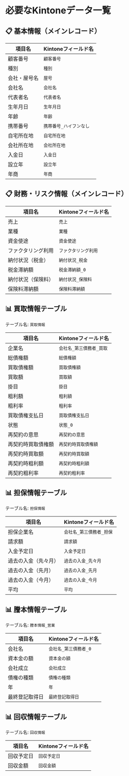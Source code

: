 # 必要なKintoneデータ一覧

## **📋 基本情報（メインレコード）**
| 項目名 | Kintoneフィールド名 |
|--------|-------------------|
| 顧客番号 | `顧客番号` |
| 種別 | `種別` |
| 会社・屋号名 | `屋号` |
| 会社名 | `会社名` |
| 代表者名 | `代表者名` |
| 生年月日 | `生年月日` |
| 年齢 | `年齢` |
| 携帯番号 | `携帯番号_ハイフンなし` |
| 自宅所在地 | `自宅所在地` |
| 会社所在地 | `会社所在地` |
| 入金日 | `入金日` |
| 設立年 | `設立年` |
| 年商 | `年商` |

## **📋 財務・リスク情報（メインレコード）**
| 項目名 | Kintoneフィールド名 |
|--------|-------------------|
| 売上 | `売上` |
| 業種 | `業種` |
| 資金使途 | `資金使途` |
| ファクタリング利用 | `ファクタリング利用` |
| 納付状況（税金） | `納付状況_税金` |
| 税金滞納額 | `税金滞納額_0` |
| 納付状況（保険料） | `納付状況_保険料` |
| 保険料滞納額 | `保険料滞納額` |

## **📊 買取情報テーブル**
テーブル名: `買取情報`

| 項目名 | Kintoneフィールド名 |
|--------|-------------------|
| 企業名 | `会社名_第三債務者_買取` |
| 総債権額 | `総債権額` |
| 買取債権額 | `買取債権額` |
| 買取額 | `買取額` |
| 掛目 | `掛目` |
| 粗利額 | `粗利額` |
| 粗利率 | `粗利率` |
| 買取債権支払日 | `買取債権支払日` |
| 状態 | `状態_0` |
| 再契約の意思 | `再契約の意思` |
| 再契約時買取債権額 | `再契約時買取債権額` |
| 再契約時買取額 | `再契約時買取額` |
| 再契約時粗利額 | `再契約時粗利額` |
| 再契約粗利率 | `再契約粗利率` |

## **📊 担保情報テーブル**
テーブル名: `担保情報`

| 項目名 | Kintoneフィールド名 |
|--------|-------------------|
| 担保企業名 | `会社名_第三債務者_担保` |
| 請求額 | `請求額` |
| 入金予定日 | `入金予定日` |
| 過去の入金（先々月） | `過去の入金_先々月` |
| 過去の入金（先月） | `過去の入金_先月` |
| 過去の入金（今月） | `過去の入金_今月` |
| 平均 | `平均` |

## **📊 謄本情報テーブル**
テーブル名: `謄本情報_営業`

| 項目名 | Kintoneフィールド名 |
|--------|-------------------|
| 会社名 | `会社名_第三債務者_0` |
| 資本金の額 | `資本金の額` |
| 会社成立 | `会社成立` |
| 債権の種類 | `債権の種類` |
| 年 | `年` |
| 最終登記取得日 | `最終登記取得日` |

## **📊 回収情報テーブル**
テーブル名: `回収情報`

| 項目名 | Kintoneフィールド名 |
|--------|-------------------|
| 回収予定日 | `回収予定日` |
| 回収金額 | `回収金額` |
